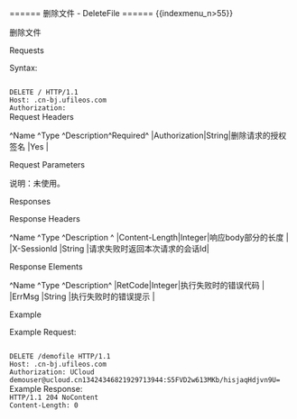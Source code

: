 ====== 删除文件 - DeleteFile ======
{{indexmenu_n>55}}

删除文件

Requests

Syntax:

<code>
DELETE /<file_name> HTTP/1.1
Host: <bucket_name>.cn-bj.ufileos.com
Authorization: <token>
</code>
Request Headers

^Name         ^Type  ^Description^Required^
|Authorization|String|删除请求的授权签名  |Yes     |

Request Parameters

说明：未使用。

Responses

Response Headers

^Name          ^Type   ^Description     ^
|Content-Length|Integer|响应body部分的长度     |
|X-SessionId   |String |请求失败时返回本次请求的会话Id|

Response Elements

^Name   ^Type   ^Description^
|RetCode|Integer|执行失败时的错误代码 |
|ErrMsg |String |执行失败时的错误提示 |

Example

Example Request:

<code>
DELETE /demofile HTTP/1.1
Host: <bucket_name>.cn-bj.ufileos.com
Authorization: UCloud demouser@ucloud.cn13424346821929713944:S5FVD2w613MKb/hisjaqHdjvn9U=
</code>
Example Response:

<code>
HTTP/1.1 204 NoContent
Content-Length: 0
</code>

